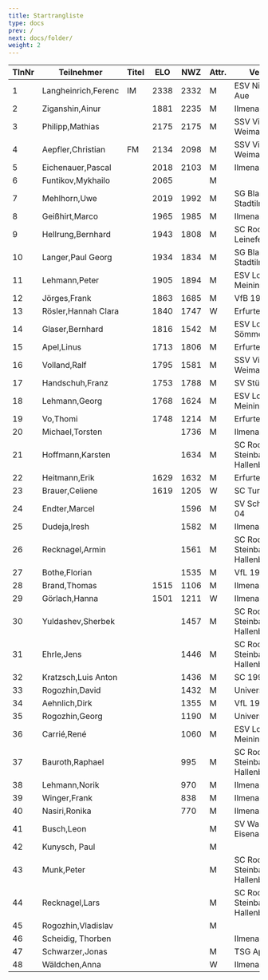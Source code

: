 ```yaml
---
title: Startrangliste
type: docs
prev: /
next: docs/folder/
weight: 2
---
```


| TlnNr | Teilnehmer          | Titel | ELO  | NWZ  | Attr. | Verein/Ort                      | Land | Geburt | FideKenn. | PKZ      |
| ----- | ------------------- | ----- | ---- | ---- | ----- | ------------------------------- | ---- | ------ | --------- | -------- |
| 1     | Langheinrich,Ferenc | IM    | 2338 | 2332 | M     | ESV Nickelhütte Aue             | GER  | 1983   | 4641973   | 10124364 |
| 2     | Ziganshin,Ainur     |       | 1881 | 2235 | M     | Ilmenauer SV                    | RUS  | 1998   | 34111872  |          |
| 3     | Philipp,Mathias     |       | 2175 | 2175 | M     | SSV Vimaria 91 Weimar           | GER  | 1999   | 12958883  | 10269201 |
| 4     | Aepfler,Christian   | FM    | 2134 | 2098 | M     | SSV Vimaria 91 Weimar           | GER  | 1972   | 4628306   | 10000948 |
| 5     | Eichenauer,Pascal   |       | 2018 | 2103 | M     | Ilmenauer SV                    | GER  | 1999   | 12991848  | 10276112 |
| 6     | Funtikov,Mykhailo   |       | 2065 |      | M     |                                 | UKR  | 1964   | 14121204  |          |
| 7     | Mehlhorn,Uwe        |       | 2019 | 1992 | M     | SG Blau-Weiß Stadtilm           | GER  | 1961   | 4619552   | 10139500 |
| 8     | Geißhirt,Marco      |       | 1965 | 1985 | M     | Ilmenauer SV                    | GER  | 1990   | 4610563   | 10059257 |
| 9     | Hellrung,Bernhard   |       | 1943 | 1808 | M     | SC Rochade Leinefelde           | GER  | 1962   | 4692420   | 10079581 |
| 10    | Langer,Paul Georg   |       | 1934 | 1834 | M     | SG Blau-Weiß Stadtilm           | GER  | 2006   | 16230051  | 10575601 |
| 11    | Lehmann,Peter       |       | 1905 | 1894 | M     | ESV Lok Meiningen               | GER  | 1968   | 34616020  | 10126161 |
| 12    | Jörges,Frank        |       | 1863 | 1685 | M     | VfB 1919 Vacha                  | GER  | 1959   | 24669415  | 10095989 |
| 13    | Rösler,Hannah Clara |       | 1840 | 1747 | W     | Erfurter SK                     | GER  | 1999   | 12983500  | 10490386 |
| 14    | Glaser,Bernhard     |       | 1816 | 1542 | M     | ESV Lok Sömmerda                | GER  | 1960   | 24638331  | 10061931 |
| 15    | Apel,Linus          |       | 1713 | 1806 | M     | Erfurter SK                     | GER  | 2008   | 16265785  | 10612173 |
| 16    | Volland,Ralf        |       | 1795 | 1581 | M     | SSV Vimaria 91 Weimar           | GER  | 1953   | 24640123  | 10230969 |
| 17    | Handschuh,Franz     |       | 1753 | 1788 | M     | SV Stützerbach                  | GER  | 1948   | 34602615  | 10073513 |
| 18    | Lehmann,Georg       |       | 1768 | 1624 | M     | ESV Lok Meiningen               | GER  | 2002   | 34613005  | 10283268 |
| 19    | Vo,Thomi            |       | 1748 | 1214 | M     | Erfurter SK                     | GER  | 2010   | 34666320  | 10764829 |
| 20    | Michael,Torsten     |       |      | 1736 | M     | Ilmenauer SV                    | GER  | 1967   | 12982784  | 10143175 |
| 21    | Hoffmann,Karsten    |       |      | 1634 | M     | SC Rochade Steinbach-Hallenberg | GER  | 1974   | 34633138  | 10086860 |
| 22    | Heitmann,Erik       |       | 1629 | 1632 | M     | Erfurter SK                     | GER  | 2012   | 34608940  | 10764825 |
| 23    | Brauer,Celiene      |       | 1619 | 1205 | W     | SC Turm Erfurt                  | GER  | 2009   | 34663622  | 10724741 |
| 24    | Endter,Marcel       |       |      | 1596 | M     | SV Schmalkalden 04              | GER  | 2000   | 34693980  | 10827525 |
| 25    | Dudeja,Iresh        |       |      | 1582 | M     | Ilmenauer SV                    | IND  | 1992   | 25721380  | 10706913 |
| 26    | Recknagel,Armin     |       |      | 1561 | M     | SC Rochade Steinbach-Hallenberg | GER  | 2008   | 533001294 | 10663729 |
| 27    | Bothe,Florian       |       |      | 1535 | M     | VfL 1990 Gera                   | GER  | 2008   |           | 10654031 |
| 28    | Brand,Thomas        |       | 1515 | 1106 | M     | Ilmenauer SV                    | GER  | 1979   | 34641009  | 10764827 |
| 29    | Görlach,Hanna       |       | 1501 | 1211 | W     | Ilmenauer SV                    | GER  | 2006   | 34675604  | 10837663 |
| 30    | Yuldashev,Sherbek   |       |      | 1457 | M     | SC Rochade Steinbach-Hallenberg | GER  | 2003   | 533004129 | 10814051 |
| 31    | Ehrle,Jens          |       |      | 1446 | M     | SC Rochade Steinbach-Hallenberg | GER  | 1972   | 533001251 | 10042729 |
| 32    | Kratzsch,Luis Anton |       |      | 1436 | M     | SC 1998 Gotha                   | GER  | 2009   | 356095438 | 10830247 |
| 33    | Rogozhin,David      |       |      | 1432 | M     | UniversitätsSPVER               | GER  | 2013   | 34639020  | 10756497 |
| 34    | Aehnlich,Dirk       |       |      | 1355 | M     | VfL 1990 Gera                   | GER  | 1976   |           | 10654047 |
| 35    | Rogozhin,Georg      |       |      | 1190 | M     | UniversitätsSPVER               | GER  | 2015   | 34664009  | 10769633 |
| 36    | Carrié,René         |       |      | 1060 | M     | ESV Lok Meiningen               | GER  | 1990   | 34689672  | 10848335 |
| 37    | Bauroth,Raphael     |       |      | 995  | M     | SC Rochade Steinbach-Hallenberg | GER  | 2008   | 533001243 | 10856671 |
| 38    | Lehmann,Norik       |       |      | 970  | M     | Ilmenauer SV                    | GER  | 2010   | 34697195  | 10654063 |
| 39    | Winger,Frank        |       |      | 838  | M     | Ilmenauer SV                    | GER  | 1964   | 16233069  | 10651767 |
| 40    | Nasiri,Ronika       |       |      | 770  | M     | Ilmenauer SV                    | GER  | 2013   |           | 10737401 |
| 41    | Busch,Leon          |       |      |      | M     | SV Wartburgstadt Eisenach       | GER  | 2007   |           | 10856845 |
| 42    | Kunysch, Paul       |       |      |      | M     |                                 | GER  | 1976   |           |          |
| 43    | Munk,Peter          |       |      |      | M     | SC Rochade Steinbach-Hallenberg | GER  | 2010   |           | 10863447 |
| 44    | Recknagel,Lars      |       |      |      | M     | SC Rochade Steinbach-Hallenberg | GER  | 2009   |           | 10863449 |
| 45    | Rogozhin,Vladislav  |       |      |      | M     |                                 | GER  | 1978   | 80428037  |          |
| 46    | Scheidig, Thorben   |       |      |      |       | Ilmenauer SV                    | GER  | 2007   |           |          |
| 47    | Schwarzer,Jonas     |       |      |      | M     | TSG Apolda                      | GER  | 2006   | 34686223  | 10829349 |
| 48    | Wäldchen,Anna       |       |      |      | W     | Ilmenauer SV                    | GER  | 2013   | 533005435 | 10845229 |

